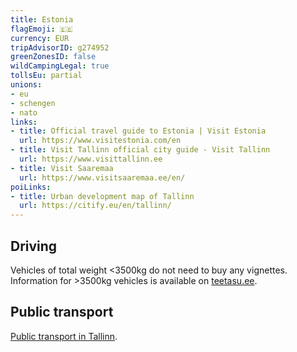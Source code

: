 ```yaml
---
title: Estonia
flagEmoji: 🇪🇪
currency: EUR
tripAdvisorID: g274952
greenZonesID: false
wildCampingLegal: true
tollsEu: partial
unions:
- eu
- schengen
- nato
links:
- title: Official travel guide to Estonia | Visit Estonia
  url: https://www.visitestonia.com/en
- title: Visit Tallinn official city guide - Visit Tallinn
  url: https://www.visittallinn.ee
- title: Visit Saaremaa
  url: https://www.visitsaaremaa.ee/en/
poiLinks:
- title: Urban development map of Tallinn
  url: https://citify.eu/en/tallinn/
---
```


## Driving

Vehicles of total weight <3500kg do not need to buy any vignettes. Information for >3500kg vehicles is available on [teetasu.ee](https://teetasu.ee/en).

## Public transport

[Public transport in Tallinn](https://visittallinn.ee/eng/visitor/plan/transport/public-transport).
